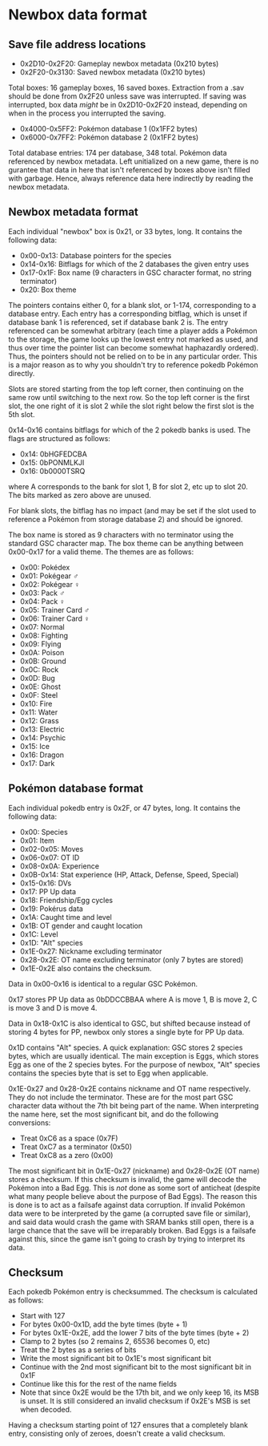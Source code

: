 # Newbox data format

## Save file address locations

* 0x2D10-0x2F20: Gameplay newbox metadata (0x210 bytes)
* 0x2F20-0x3130: Saved newbox metadata (0x210 bytes)

Total boxes: 16 gameplay boxes, 16 saved boxes.
Extraction from a .sav should be done from 0x2F20 unless save was interrupted.
If saving was interrupted, box data *might* be in 0x2D10-0x2F20 instead,
depending on when in the process you interrupted the saving.

* 0x4000-0x5FF2: Pokémon database 1 (0x1FF2 bytes)
* 0x6000-0x7FF2: Pokémon database 2 (0x1FF2 bytes)

Total database entries: 174 per database, 348 total.
Pokémon data referenced by newbox metadata. Left unitialized on a new game,
there is no gurantee that data in here that isn't referenced by boxes above
isn't filled with garbage. Hence, always reference data here indirectly by
reading the newbox metadata.

## Newbox metadata format

Each individual "newbox" box is 0x21, or 33 bytes, long. It contains the
following data:

* 0x00-0x13: Database pointers for the species
* 0x14-0x16: Bitflags for which of the 2 databases the given entry uses
* 0x17-0x1F: Box name (9 characters in GSC character format, no string terminator)
* 0x20: Box theme

The pointers contains either 0, for a blank slot, or 1-174, corresponding to
a database entry. Each entry has a corresponding bitflag, which is unset if
database bank 1 is referenced, set if database bank 2 is. The entry referenced
can be somewhat arbitrary (each time a player adds a Pokémon to the storage,
the game looks up the lowest entry not marked as used, and thus over time the
pointer list can become somewhat haphazardly ordered). Thus, the pointers
should not be relied on to be in any particular order. This is a major reason
as to why you shouldn't try to reference pokedb Pokémon directly.

Slots are stored starting from the top left corner, then continuing on the same
row until switching to the next row. So the top left corner is the first slot,
the one right of it is slot 2 while the slot right below the first slot is the
5th slot.

0x14-0x16 contains bitflags for which of the 2 pokedb banks is used. The flags
are structured as follows:

* 0x14: 0bHGFEDCBA
* 0x15: 0bPONMLKJI
* 0x16: 0b0000TSRQ

where A corresponds to the bank for slot 1, B for slot 2, etc up to slot 20.
The bits marked as zero above are unused.

For blank slots, the bitflag has no impact (and may be set if the slot used to
reference a Pokémon from storage database 2) and should be ignored.

The box name is stored as 9 characters with no terminator using the standard
GSC character map. The box theme can be anything between 0x00-0x17 for a valid
theme. The themes are as follows:

* 0x00: Pokédex
* 0x01: Pokégear ♂
* 0x02: Pokégear ♀
* 0x03: Pack ♂
* 0x04: Pack ♀
* 0x05: Trainer Card ♂
* 0x06: Trainer Card ♀
* 0x07: Normal
* 0x08: Fighting
* 0x09: Flying
* 0x0A: Poison
* 0x0B: Ground
* 0x0C: Rock
* 0x0D: Bug
* 0x0E: Ghost
* 0x0F: Steel
* 0x10: Fire
* 0x11: Water
* 0x12: Grass
* 0x13: Electric
* 0x14: Psychic
* 0x15: Ice
* 0x16: Dragon
* 0x17: Dark

## Pokémon database format

Each individual pokedb entry is 0x2F, or 47 bytes, long. It contains the
following data:

* 0x00: Species
* 0x01: Item
* 0x02-0x05: Moves
* 0x06-0x07: OT ID
* 0x08-0x0A: Experience
* 0x0B-0x14: Stat experience (HP, Attack, Defense, Speed, Special)
* 0x15-0x16: DVs
* 0x17: PP Up data
* 0x18: Friendship/Egg cycles
* 0x19: Pokérus data
* 0x1A: Caught time and level
* 0x1B: OT gender and caught location
* 0x1C: Level
* 0x1D: "Alt" species
* 0x1E-0x27: Nickname excluding terminator
* 0x28-0x2E: OT name excluding terminator (only 7 bytes are stored)
* 0x1E-0x2E also contains the checksum.

Data in 0x00-0x16 is identical to a regular GSC Pokémon.

0x17 stores PP Up data as 0bDDCCBBAA where A is move 1, B is move 2,
C is move 3 and D is move 4.

Data in 0x18-0x1C is also identical to GSC, but shifted because instead of
storing 4 bytes for PP, newbox only stores a single byte for PP Up data.

0x1D contains "Alt" species. A quick explanation: GSC stores 2 species bytes,
which are usually identical. The main exception is Eggs, which stores Egg
as one of the 2 species bytes. For the purpose of newbox, "Alt" species contains
the species byte that is set to Egg when applicable.

0x1E-0x27 and 0x28-0x2E contains nickname and OT name respectively. They do not
include the terminator. These are for the most part GSC character data without
the 7th bit being part of the name. When interpreting the name here,
set the most significant bit, and do the following conversions:

* Treat 0xC6 as a space (0x7F)
* Treat 0xC7 as a terminator (0x50)
* Treat 0xC8 as a zero (0x00)

The most significant bit in 0x1E-0x27 (nickname) and 0x28-0x2E (OT name) stores
a checksum. If this checksum is invalid, the game will decode the Pokémon into
a Bad Egg. This is *not* done as some sort of anticheat (despite what many people
believe about the purpose of Bad Eggs). The reason this is done is to act as a
failsafe against data corruption. If invalid Pokémon data were to be interpreted
by the game (a corrupted save file or similar), and said data would crash the
game with SRAM banks still open, there is a large chance that the save will be
irreparably broken. Bad Eggs is a failsafe against this, since the game isn't
going to crash by trying to interpret its data.

## Checksum

Each pokedb Pokémon entry is checksummed. The checksum is calculated as follows:

* Start with 127
* For bytes 0x00-0x1D, add the byte times (byte + 1)
* For bytes 0x1E-0x2E, add the lower 7 bits of the byte times (byte + 2)
* Clamp to 2 bytes (so 2 remains 2, 65536 becomes 0, etc)
* Treat the 2 bytes as a series of bits
* Write the most significant bit to 0x1E's most significant bit
* Continue with the 2nd most significant bit to the most significant bit in 0x1F
* Continue like this for the rest of the name fields
* Note that since 0x2E would be the 17th bit, and we only keep 16, its MSB is
  unset. It is still considered an invalid checksum if 0x2E's MSB is set when
  decoded.

Having a checksum starting point of 127 ensures that a completely blank entry,
consisting only of zeroes, doesn't create a valid checksum.